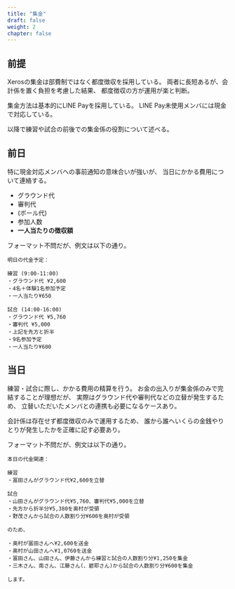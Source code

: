 ```yaml
---
title: "集金"
draft: false
weight: 2
chapter: false
---
```


## 前提

Xerosの集金は部費制ではなく都度徴収を採用している。
両者に長短あるが、会計係を置く負担を考慮した結果、
都度徴収の方が運用が楽と判断。

集金方法は基本的にLINE Payを採用している。
LINE Pay未使用メンバには現金で対応している。

以降で練習や試合の前後での集金係の役割について述べる。

## 前日

特に現金対応メンバへの事前通知の意味合いが強いが、
当日にかかる費用について連絡する。

- グラウンド代
- 審判代
- (ボール代)
- 参加人数
- **一人当たりの徴収額**

フォーマット不問だが、例文は以下の通り。

~~~
明日の代金予定：

練習 (9:00-11:00)
・グラウンド代 ¥2,600
・4名＋体験1名参加予定
・一人当たり¥650

試合 (14:00-16:00)
・グラウンド代 ¥5,760
・審判代 ¥5,000
・上記を先方と折半
・9名参加予定
・一人当たり¥600
~~~

## 当日

練習・試合に際し、かかる費用の精算を行う。
お金の出入りが集金係のみで完結することが理想だが、
実際はグラウンド代や審判代などの立替が発生するため、
立替いただいたメンバとの連携も必要になるケースあり。

会計係は存在せず都度徴収のみで運用するため、
誰から誰へいくらの金銭やりとりが発生したかを正確に記す必要あり。

フォーマット不問だが、例文は以下の通り。

~~~
本日の代金関連：

練習
・冨田さんがグラウンド代¥2,600を立替

試合
・山田さんがグラウンド代¥5,760、審判代¥5,000を立替
・先方から折半分¥5,380を奥村が受領
・野茂さんから試合の人数割り分¥600を奥村が受領

のため、

・奥村が冨田さんへ¥2,600を送金
・奥村が山田さんへ¥1,0760を送金
・冨田さん、山田さん、伊藤さんから練習と試合の人数割り分¥1,250を集金
・三木さん、南さん、江藤さん(、碧耶さん)から試合の人数割り分¥600を集金

します。
~~~
